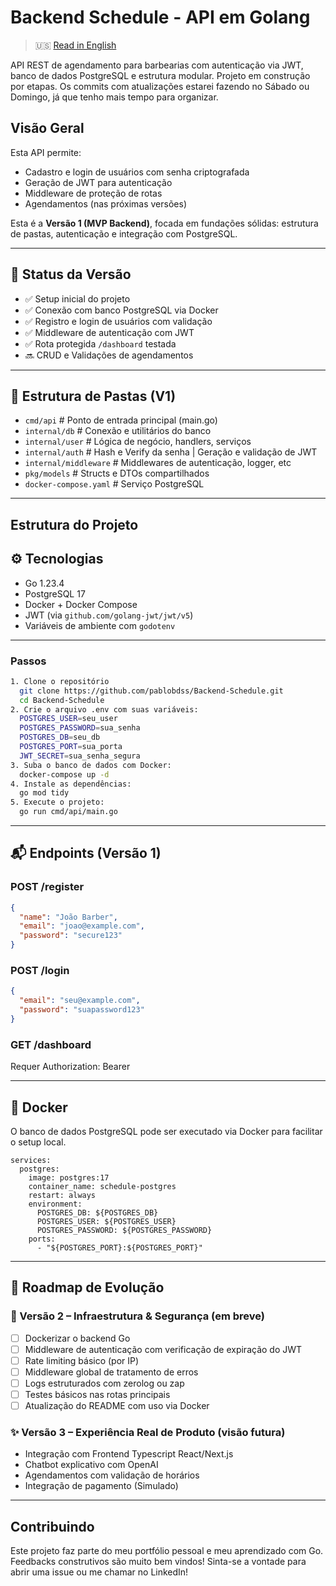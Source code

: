 # Backend Schedule - API em Golang

> 🇺🇸 [Read in English](./README.md)

API REST de agendamento para barbearias com autenticação via JWT, banco de dados PostgreSQL e estrutura modular. Projeto em construção por etapas. Os commits com atualizações estarei fazendo no Sábado ou Domingo, já que tenho mais tempo para organizar.

## Visão Geral

Esta API permite:

- Cadastro e login de usuários com senha criptografada
- Geração de JWT para autenticação
- Middleware de proteção de rotas
- Agendamentos (nas próximas versões)

Esta é a **Versão 1 (MVP Backend)**, focada em fundações sólidas:
estrutura de pastas, autenticação e integração com PostgreSQL.

---

## 🚦 Status da Versão

- ✅ Setup inicial do projeto
- ✅ Conexão com banco PostgreSQL via Docker
- ✅ Registro e login de usuários com validação
- ✅ Middleware de autenticação com JWT
- ✅ Rota protegida `/dashboard` testada
- 🔜 CRUD e Validações de agendamentos

---

## 📂 Estrutura de Pastas (V1)

- `cmd/api` # Ponto de entrada principal (main.go)
- `internal/db` # Conexão e utilitários do banco
- `internal/user` # Lógica de negócio, handlers, serviços
- `internal/auth` # Hash e Verify da senha | Geração e validação de JWT
- `internal/middleware` # Middlewares de autenticação, logger, etc
- `pkg/models` # Structs e DTOs compartilhados
- `docker-compose.yaml`  # Serviço PostgreSQL

---

## Estrutura do Projeto

## ⚙️ Tecnologias

- Go 1.23.4
- PostgreSQL 17
- Docker + Docker Compose
- JWT (via `github.com/golang-jwt/jwt/v5`)
- Variáveis de ambiente com `godotenv`

---

### Passos

```bash
1. Clone o repositório
  git clone https://github.com/pablobdss/Backend-Schedule.git
  cd Backend-Schedule
2. Crie o arquivo .env com suas variáveis:
  POSTGRES_USER=seu_user
  POSTGRES_PASSWORD=sua_senha
  POSTGRES_DB=seu_db
  POSTGRES_PORT=sua_porta
  JWT_SECRET=sua_senha_segura
3. Suba o banco de dados com Docker:
  docker-compose up -d
4. Instale as dependências:
  go mod tidy
5. Execute o projeto:
  go run cmd/api/main.go
```

---

## 📬 Endpoints (Versão 1)

### POST /register
```json
{
  "name": "João Barber",
  "email": "joao@example.com",
  "password": "secure123"
}
```
### POST /login
``` json
{
  "email": "seu@example.com",
  "password": "suapassword123"
}
```
### GET /dashboard
  Requer Authorization: Bearer <token>

---

## 🐳 Docker

O banco de dados PostgreSQL pode ser executado via Docker para facilitar o setup local.
```
services:
  postgres:
    image: postgres:17
    container_name: schedule-postgres
    restart: always
    environment:
      POSTGRES_DB: ${POSTGRES_DB}
      POSTGRES_USER: ${POSTGRES_USER}
      POSTGRES_PASSWORD: ${POSTGRES_PASSWORD}
    ports:
      - "${POSTGRES_PORT}:${POSTGRES_PORT}"
```

---

## 📍 Roadmap de Evolução

### 🧱 Versão 2 – Infraestrutura & Segurança (em breve)

- [ ] Dockerizar o backend Go
- [ ] Middleware de autenticação com verificação de expiração do JWT
- [ ] Rate limiting básico (por IP)
- [ ] Middleware global de tratamento de erros
- [ ] Logs estruturados com zerolog ou zap
- [ ] Testes básicos nas rotas principais
- [ ] Atualização do README com uso via Docker

### ✨ Versão 3 – Experiência Real de Produto (visão futura)

- Integração com Frontend Typescript React/Next.js
- Chatbot explicativo com OpenAI
- Agendamentos com validação de horários
- Integração de pagamento (Simulado)

---

## Contribuindo

Este projeto faz parte do meu portfólio pessoal e meu aprendizado com Go. Feedbacks construtivos são muito bem vindos!
Sinta-se a vontade para abrir uma issue ou me chamar no LinkedIn!
